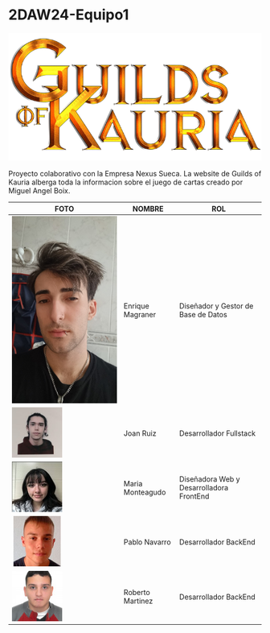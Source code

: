 # 2DAW24-Equipo1
![Guilds of Kauria](https://github.com/RobertoRedes2001/2DAW24-Equipo1/blob/36bd0d8d3da8d400e854596db1096d9a2cf76498/Logo.png)

Proyecto colaborativo con la Empresa Nexus Sueca. La website de Guilds of Kauria alberga toda la informacion sobre el juego de cartas creado por Miguel Angel Boix. 

| FOTO | NOMBRE | ROL |
|------|--------|-----|
| ![Foto 1](https://github.com/RobertoRedes2001/2DAW24-Equipo1/blob/fe47ee2bdec9db87d1fb2cf5caaa975fa75ded87/Equipo/Enrique.jpeg) | Enrique Magraner | Diseñador y Gestor de Base de Datos |
| ![Foto 2](https://github.com/RobertoRedes2001/2DAW24-Equipo1/blob/fe47ee2bdec9db87d1fb2cf5caaa975fa75ded87/Equipo/jon.jpg) | Joan Ruiz | Desarrollador Fullstack |
| ![Foto 3](https://github.com/RobertoRedes2001/2DAW24-Equipo1/blob/fe47ee2bdec9db87d1fb2cf5caaa975fa75ded87/Equipo/ria.jpg) | Maria Monteagudo | Diseñadora Web y Desarrolladora FrontEnd |
| ![Foto 3](https://github.com/RobertoRedes2001/2DAW24-Equipo1/blob/fe47ee2bdec9db87d1fb2cf5caaa975fa75ded87/Equipo/paaaaa.jpg) | Pablo Navarro | Desarrollador BackEnd |
| ![Foto 3](https://github.com/RobertoRedes2001/2DAW24-Equipo1/blob/fe47ee2bdec9db87d1fb2cf5caaa975fa75ded87/Equipo/rorororo.jpg) | Roberto Martinez | Desarrollador BackEnd |
